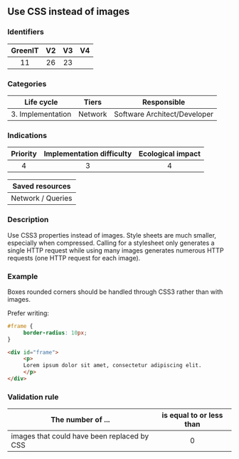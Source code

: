 ## Use CSS instead of images

### Identifiers

| GreenIT |  V2  |  V3  |  V4  |
|:-------:|:----:|:----:|:----:|
|  11    | 26  | 23  |      |

### Categories

| Life cycle |  Tiers  |  Responsible  |
|:---------:|:----:|:----:|
| 3. Implementation | Network | Software Architect/Developer |

### Indications

| Priority |      Implementation difficulty       |  Ecological impact    |
|:-------------------:|:-------------------------:|:---------------------:|
| 4 | 3 | 4 |

|Saved resources                                    |
|:----------------------------------------------------------:|
|  Network / Queries  |

### Description

Use CSS3 properties instead of images. Style sheets are much smaller, especially when compressed. Calling for a stylesheet only generates a single HTTP request while using many images generates numerous HTTP requests (one HTTP request for each image).

### Example

Boxes rounded corners should be handled through CSS3 rather than with images.

Prefer writing:
```css
#frame {
     border-radius: 10px;
}
```

```html
<div id="frame">
     <p>
     Lorem ipsum dolor sit amet, consectetur adipiscing elit.
     </p>
</div>
```


### Validation rule

| The number of ...     | is equal to or less than   |  
|-------------------|:-------------------------:|
|  images that could have been replaced by CSS |  0 |
